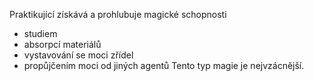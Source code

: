 Praktikující získává a prohlubuje magické schopnosti 
- studiem  
- absorpcí materiálů
- vystavování se moci zřídel
- propůjčením moci od jiných agentů
Tento typ magie je nejvzácnější.